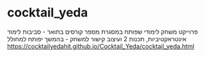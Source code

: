 # cocktail_yeda
פרוייקט משחק לימודי שפותח במסגרת מספר קורסים בתואר - סביבות לימוד אינטראקטיביות, תכנות 2 ועיצוב
קישור למשחק - בהמשך יפותח למחולל
https://cocktailyedahit.github.io/Cocktail_Yeda/cocktail_yeda.html
